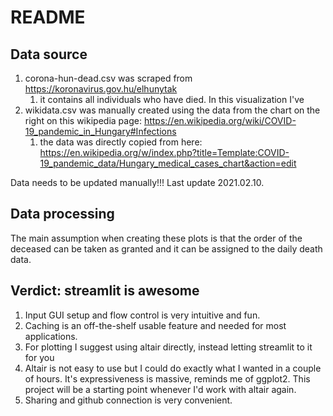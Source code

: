 # README

## Data source

1. corona-hun-dead.csv was scraped from https://koronavirus.gov.hu/elhunytak
   1. it contains all individuals who have died. In this visualization I've 
1. wikidata.csv was manually created using the data from the chart on the right on this wikipedia page: https://en.wikipedia.org/wiki/COVID-19_pandemic_in_Hungary#Infections 
    1. the data was directly copied from here: https://en.wikipedia.org/w/index.php?title=Template:COVID-19_pandemic_data/Hungary_medical_cases_chart&action=edit
   
Data needs to be updated manually!!! Last update 2021.02.10.
    
## Data processing
The main assumption when creating these plots is that the order of the deceased can be taken as granted and it can be assigned to the daily death data.

## Verdict: streamlit is awesome
1. Input GUI setup and flow control is very intuitive and fun.
1. Caching is an off-the-shelf usable feature and needed for most applications. 
1. For plotting I suggest using altair directly, instead letting streamlit to it for you
1. Altair is not easy to use but I could do exactly what I wanted in a couple of hours. It's expressiveness is massive, reminds me of ggplot2. 
   This project will be a starting point whenever I'd work with altair again.
1. Sharing and github connection is very convenient.